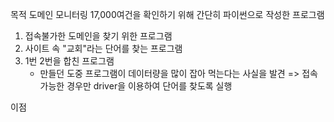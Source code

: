목적
도메인 모니터링 17,000여건을 확인하기 위해 간단히 파이썬으로 작성한 프로그램

1. 접속불가한 도메인을 찾기 위한 프로그램
2. 사이트 속 "교회"라는 단어를 찾는 프로그램
3. 1번 2번을 합친 프로그램
    - 만들던 도중 프로그램이 데이터량을 많이 잡아 먹는다는 사실을 발견
       => 접속 가능한 경우만 driver을 이용하여 단어를 찾도록 실행


이점 
 
